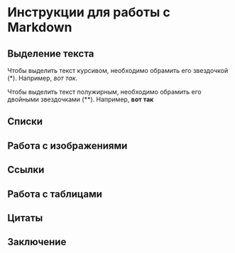 # Инструкции для работы с Markdown

## Выделение текста

Чтобы выделить текст курсивом, необходимо обрамить его звездочкой (*). Например, *вот так*.

Чтобы выделить текст полужирным, необходимо обрамить его двойными звездочками (**). Например, **вот так**
## Списки

## Работа с изображениями

## Ссылки

## Работа с таблицами

## Цитаты

## Заключение   
